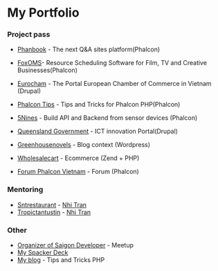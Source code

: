 # My Portfolio

### Project pass

- [Phanbook](http://phanbook.com) - The next Q&A sites platform(Phalcon)

- [FoxOMS](https://www.foxoms.com/)- Resource Scheduling Software for Film, TV and Creative Businesses(Phalcon)

- [Eurocham](http://www.eurochamvn.org/) - The Portal European Chamber of Commerce in Vietnam (Drupal)

- [Phalcon Tips](http://phalcontip.com) - Tips and Tricks for Phalcon PHP(Phalcon)

- [5Nines](http://5nines.co.za/) - Build API and Backend from sensor devices (Phalcon)

- [Queensland Government](https://www.qld.gov.au/) - ICT innovation Portal(Drupal)

- [Greenhousenovels](http://greenhousenovels.com/) - Blog context (Wordpress)

- [Wholesalecart](http://www.wholesale-cart.com/) - Ecommerce (Zend + PHP)

- [Forum Phalcon Vietnam](http://forum.phanbook.com) - Forum (Phalcon)


### Mentoring

- [Sntrestaurant](http://sntrestaurant.com) - [Nhi Tran](https://github.com/stackphysics)
- [Tropictantustin](http://tropictantustin.athosdevelopment.com/) - [Nhi Tran](https://github.com/stackphysics)


### Other

- [Organizer of Saigon Developer](http://www.meetup.com/Engineers-Saigon/) - Meetup
- [My Spacker Deck](https://speakerdeck.com/duythien)
- [My blog](http://ama.phanbook.com) - Tips and Tricks PHP
